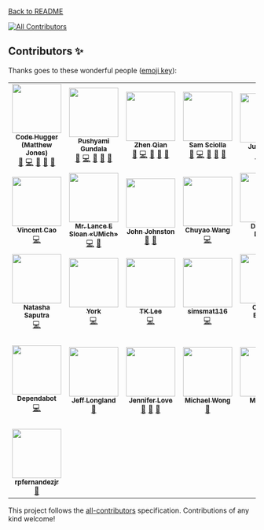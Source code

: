 [Back to README](../README.md)

<!-- ALL-CONTRIBUTORS-BADGE:START - Do not remove or modify this section -->
[![All Contributors](https://img.shields.io/badge/all_contributors-29-orange.svg?style=flat-square)](#contributors-)
<!-- ALL-CONTRIBUTORS-BADGE:END -->
## Contributors ✨

Thanks goes to these wonderful people ([emoji key](https://allcontributors.org/docs/en/emoji-key)):

<!-- ALL-CONTRIBUTORS-LIST:START - Do not remove or modify this section -->
<!-- prettier-ignore-start -->
<!-- markdownlint-disable -->
<table>
  <tr>
    <td align="center"><a href="https://github.com/jonespm"><img src="https://avatars.githubusercontent.com/u/27447?v=4?s=100" width="100px;" alt=""/><br /><sub><b>Code Hugger (Matthew Jones)</b></sub></a><br /><a href="#maintenance-jonespm" title="Maintenance">🚧</a> <a href="https://github.com/tl-its-umich-edu/My Learning Analytics/commits?author=jonespm" title="Code">💻</a> <a href="https://github.com/tl-its-umich-edu/My Learning Analytics/pulls?q=is%3Apr+reviewed-by%3Ajonespm" title="Reviewed Pull Requests">👀</a> <a href="https://github.com/tl-its-umich-edu/My Learning Analytics/issues?q=author%3Ajonespm" title="Bug reports">🐛</a> <a href="#ideas-jonespm" title="Ideas, Planning, & Feedback">🤔</a></td>
    <td align="center"><a href="https://github.com/pushyamig"><img src="https://avatars.githubusercontent.com/u/8579775?v=4?s=100" width="100px;" alt=""/><br /><sub><b>Pushyami Gundala</b></sub></a><br /><a href="#maintenance-pushyamig" title="Maintenance">🚧</a> <a href="https://github.com/tl-its-umich-edu/My Learning Analytics/commits?author=pushyamig" title="Code">💻</a> <a href="https://github.com/tl-its-umich-edu/My Learning Analytics/pulls?q=is%3Apr+reviewed-by%3Apushyamig" title="Reviewed Pull Requests">👀</a> <a href="https://github.com/tl-its-umich-edu/My Learning Analytics/issues?q=author%3Apushyamig" title="Bug reports">🐛</a> <a href="#ideas-pushyamig" title="Ideas, Planning, & Feedback">🤔</a></td>
    <td align="center"><a href="https://github.com/zqian"><img src="https://avatars.githubusercontent.com/u/359944?v=4?s=100" width="100px;" alt=""/><br /><sub><b>Zhen Qian</b></sub></a><br /><a href="#maintenance-zqian" title="Maintenance">🚧</a> <a href="https://github.com/tl-its-umich-edu/My Learning Analytics/commits?author=zqian" title="Code">💻</a> <a href="https://github.com/tl-its-umich-edu/My Learning Analytics/pulls?q=is%3Apr+reviewed-by%3Azqian" title="Reviewed Pull Requests">👀</a> <a href="https://github.com/tl-its-umich-edu/My Learning Analytics/issues?q=author%3Azqian" title="Bug reports">🐛</a> <a href="#ideas-zqian" title="Ideas, Planning, & Feedback">🤔</a></td>
    <td align="center"><a href="https://github.com/ssciolla"><img src="https://avatars.githubusercontent.com/u/35741256?v=4?s=100" width="100px;" alt=""/><br /><sub><b>Sam Sciolla</b></sub></a><br /><a href="#maintenance-ssciolla" title="Maintenance">🚧</a> <a href="https://github.com/tl-its-umich-edu/My Learning Analytics/commits?author=ssciolla" title="Code">💻</a> <a href="https://github.com/tl-its-umich-edu/My Learning Analytics/pulls?q=is%3Apr+reviewed-by%3Assciolla" title="Reviewed Pull Requests">👀</a> <a href="https://github.com/tl-its-umich-edu/My Learning Analytics/issues?q=author%3Assciolla" title="Bug reports">🐛</a> <a href="#ideas-ssciolla" title="Ideas, Planning, & Feedback">🤔</a></td>
    <td align="center"><a href="https://github.com/justin0022"><img src="https://avatars.githubusercontent.com/u/8836578?v=4?s=100" width="100px;" alt=""/><br /><sub><b>Justin Lee</b></sub></a><br /><a href="https://github.com/tl-its-umich-edu/My Learning Analytics/issues?q=author%3Ajustin0022" title="Bug reports">🐛</a> <a href="#ideas-justin0022" title="Ideas, Planning, & Feedback">🤔</a> <a href="#design-justin0022" title="Design">🎨</a></td>
    <td align="center"><a href="https://github.com/chrisrowland"><img src="https://avatars.githubusercontent.com/u/11380248?v=4?s=100" width="100px;" alt=""/><br /><sub><b>Chris Rowland</b></sub></a><br /><a href="https://github.com/tl-its-umich-edu/My Learning Analytics/issues?q=author%3Achrisrowland" title="Bug reports">🐛</a> <a href="https://github.com/tl-its-umich-edu/My Learning Analytics/commits?author=chrisrowland" title="Code">💻</a></td>
    <td align="center"><a href="https://github.com/andrew-gardener"><img src="https://avatars.githubusercontent.com/u/3082802?v=4?s=100" width="100px;" alt=""/><br /><sub><b>Andrew Gardener</b></sub></a><br /><a href="https://github.com/tl-its-umich-edu/My Learning Analytics/issues?q=author%3Aandrew-gardener" title="Bug reports">🐛</a> <a href="https://github.com/tl-its-umich-edu/My Learning Analytics/commits?author=andrew-gardener" title="Code">💻</a> <a href="#ideas-andrew-gardener" title="Ideas, Planning, & Feedback">🤔</a></td>
  </tr>
  <tr>
    <td align="center"><a href="https://github.com/vjcao"><img src="https://avatars.githubusercontent.com/u/33735083?v=4?s=100" width="100px;" alt=""/><br /><sub><b>Vincent Cao</b></sub></a><br /><a href="https://github.com/tl-its-umich-edu/My Learning Analytics/commits?author=vjcao" title="Code">💻</a></td>
    <td align="center"><a href="https://github.com/lsloan"><img src="https://avatars.githubusercontent.com/u/20786?v=4?s=100" width="100px;" alt=""/><br /><sub><b>Mr. Lance E Sloan «UMich»</b></sub></a><br /><a href="https://github.com/tl-its-umich-edu/My Learning Analytics/commits?author=lsloan" title="Code">💻</a> <a href="https://github.com/tl-its-umich-edu/My Learning Analytics/issues?q=author%3Alsloan" title="Bug reports">🐛</a></td>
    <td align="center"><a href="https://www.linkedin.com/in/john-johnston-9479627/"><img src="https://avatars.githubusercontent.com/u/5633290?v=4?s=100" width="100px;" alt=""/><br /><sub><b>John Johnston</b></sub></a><br /><a href="#ideas-johnpj" title="Ideas, Planning, & Feedback">🤔</a> <a href="#design-johnpj" title="Design">🎨</a></td>
    <td align="center"><a href="https://github.com/Adonais0"><img src="https://avatars.githubusercontent.com/u/31697300?v=4?s=100" width="100px;" alt=""/><br /><sub><b>Chuyao Wang</b></sub></a><br /><a href="https://github.com/tl-its-umich-edu/My Learning Analytics/commits?author=Adonais0" title="Code">💻</a></td>
    <td align="center"><a href="https://www.linkedin.com/in/dugandaniel"><img src="https://avatars.githubusercontent.com/u/7157421?v=4?s=100" width="100px;" alt=""/><br /><sub><b>Daniel R. Dugan</b></sub></a><br /><a href="https://github.com/tl-its-umich-edu/My Learning Analytics/commits?author=DanielDugan" title="Code">💻</a></td>
    <td align="center"><a href="https://soohyunkim.github.io/"><img src="https://avatars.githubusercontent.com/u/15352629?v=4?s=100" width="100px;" alt=""/><br /><sub><b>Soo Kim</b></sub></a><br /><a href="https://github.com/tl-its-umich-edu/My Learning Analytics/commits?author=soohyunkim" title="Code">💻</a></td>
    <td align="center"><a href="https://github.com/miller11"><img src="https://avatars.githubusercontent.com/u/1325198?v=4?s=100" width="100px;" alt=""/><br /><sub><b>Ross Miller</b></sub></a><br /><a href="https://github.com/tl-its-umich-edu/My Learning Analytics/commits?author=miller11" title="Code">💻</a></td>
  </tr>
  <tr>
    <td align="center"><a href="https://github.com/saputran"><img src="https://avatars.githubusercontent.com/u/44738429?v=4?s=100" width="100px;" alt=""/><br /><sub><b>Natasha Saputra</b></sub></a><br /><a href="https://github.com/tl-its-umich-edu/My Learning Analytics/commits?author=saputran" title="Code">💻</a></td>
    <td align="center"><a href="https://github.com/jpyan"><img src="https://avatars.githubusercontent.com/u/35250601?v=4?s=100" width="100px;" alt=""/><br /><sub><b>York</b></sub></a><br /><a href="https://github.com/tl-its-umich-edu/My Learning Analytics/commits?author=jpyan" title="Code">💻</a></td>
    <td align="center"><a href="https://github.com/tkleepsu"><img src="https://avatars.githubusercontent.com/u/3495971?v=4?s=100" width="100px;" alt=""/><br /><sub><b>TK Lee</b></sub></a><br /><a href="https://github.com/tl-its-umich-edu/My Learning Analytics/commits?author=tkleepsu" title="Code">💻</a></td>
    <td align="center"><a href="https://github.com/simsmat116"><img src="https://avatars.githubusercontent.com/u/46581282?v=4?s=100" width="100px;" alt=""/><br /><sub><b>simsmat116</b></sub></a><br /><a href="https://github.com/tl-its-umich-edu/My Learning Analytics/commits?author=simsmat116" title="Code">💻</a></td>
    <td align="center"><a href="https://www.codacy.com/"><img src="https://avatars.githubusercontent.com/u/23704769?v=4?s=100" width="100px;" alt=""/><br /><sub><b>Codacy Badger</b></sub></a><br /><a href="https://github.com/tl-its-umich-edu/My Learning Analytics/commits?author=codacy-badger" title="Code">💻</a></td>
    <td align="center"><a href="https://github.com/yuandrew"><img src="https://avatars.githubusercontent.com/u/25187103?v=4?s=100" width="100px;" alt=""/><br /><sub><b>Andrew Yuan</b></sub></a><br /><a href="https://github.com/tl-its-umich-edu/My Learning Analytics/commits?author=yuandrew" title="Code">💻</a></td>
    <td align="center"><a href="https://github.com/jacobmal"><img src="https://avatars.githubusercontent.com/u/46611530?v=4?s=100" width="100px;" alt=""/><br /><sub><b>jacobmal</b></sub></a><br /><a href="https://github.com/tl-its-umich-edu/My Learning Analytics/commits?author=jacobmal" title="Code">💻</a></td>
  </tr>
  <tr>
    <td align="center"><a href="https://github.com/features/security"><img src="https://avatars.githubusercontent.com/u/27347476?v=4?s=100" width="100px;" alt=""/><br /><sub><b>Dependabot</b></sub></a><br /><a href="https://github.com/tl-its-umich-edu/My Learning Analytics/commits?author=dependabot" title="Code">💻</a></td>
    <td align="center"><a href="https://github.com/jlongland"><img src="https://avatars.githubusercontent.com/u/211830?v=4?s=100" width="100px;" alt=""/><br /><sub><b>Jeff Longland</b></sub></a><br /><a href="https://github.com/tl-its-umich-edu/My Learning Analytics/issues?q=author%3Ajlongland" title="Bug reports">🐛</a></td>
    <td align="center"><a href="https://github.com/jennlove-um"><img src="https://avatars.githubusercontent.com/u/39634416?v=4?s=100" width="100px;" alt=""/><br /><sub><b>Jennifer Love</b></sub></a><br /><a href="https://github.com/tl-its-umich-edu/My Learning Analytics/commits?author=jennlove-um" title="Documentation">📖</a> <a href="#ideas-jennlove-um" title="Ideas, Planning, & Feedback">🤔</a> <a href="#research-jennlove-um" title="Research">🔬</a></td>
    <td align="center"><a href="https://github.com/mcrwong"><img src="https://avatars.githubusercontent.com/u/6541192?v=4?s=100" width="100px;" alt=""/><br /><sub><b>Michael Wong</b></sub></a><br /><a href="https://github.com/tl-its-umich-edu/My Learning Analytics/issues?q=author%3Amcrwong" title="Bug reports">🐛</a></td>
    <td align="center"><a href="https://github.com/kaaaka1995"><img src="https://avatars.githubusercontent.com/u/30205030?v=4?s=100" width="100px;" alt=""/><br /><sub><b>Mengdan</b></sub></a><br /><a href="https://github.com/tl-its-umich-edu/My Learning Analytics/issues?q=author%3Akaaaka1995" title="Bug reports">🐛</a> <a href="#design-kaaaka1995" title="Design">🎨</a></td>
    <td align="center"><a href="https://www.huntr.dev/"><img src="https://avatars.githubusercontent.com/u/61279246?v=4?s=100" width="100px;" alt=""/><br /><sub><b>huntr.dev &#124; protect open source software</b></sub></a><br /><a href="https://github.com/tl-its-umich-edu/My Learning Analytics/issues?q=author%3Ahuntr-helper" title="Bug reports">🐛</a></td>
    <td align="center"><a href="https://github.com/GitGators"><img src="https://avatars.githubusercontent.com/u/81310387?v=4?s=100" width="100px;" alt=""/><br /><sub><b>GitGators</b></sub></a><br /><a href="https://github.com/tl-its-umich-edu/My Learning Analytics/issues?q=author%3AGitGators" title="Bug reports">🐛</a></td>
  </tr>
  <tr>
    <td align="center"><a href="https://github.com/rpfernandezjr"><img src="https://avatars.githubusercontent.com/u/9626715?v=4?s=100" width="100px;" alt=""/><br /><sub><b>rpfernandezjr</b></sub></a><br /><a href="https://github.com/tl-its-umich-edu/My Learning Analytics/issues?q=author%3Arpfernandezjr" title="Bug reports">🐛</a></td>
  </tr>
</table>

<!-- markdownlint-restore -->
<!-- prettier-ignore-end -->

<!-- ALL-CONTRIBUTORS-LIST:END -->

This project follows the [all-contributors](https://github.com/all-contributors/all-contributors) specification. Contributions of any kind welcome!